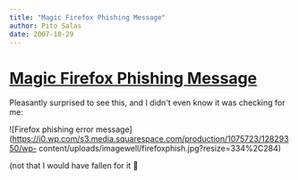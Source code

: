 ```yaml
---
title: "Magic Firefox Phishing Message"
author: Pito Salas
date: 2007-10-29
---
```

# [Magic Firefox Phishing Message](None)




Pleasantly surprised to see this, and I didn't even know it was checking for
me:

![Firefox phishing error
message](https://i0.wp.com/s3.media.squarespace.com/production/1075723/12829350/wp-
content/uploads/imagewell/firefoxphish.jpg?resize=334%2C284)

(not that I would have fallen for it 🙂


